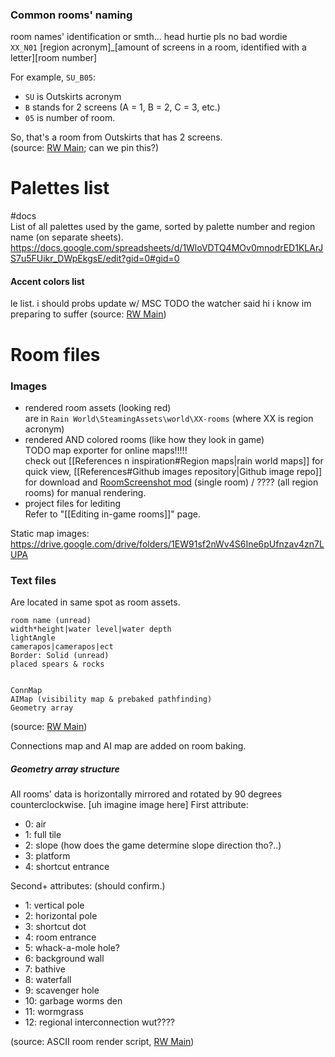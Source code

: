 ### Common rooms' naming  
room names' identification or smth... head hurtie pls no bad wordie  
`XX_N01`
\[region acronym]\_\[amount of screens in a room, identified with a letter]\[room number]  

For example, `SU_B05`:  
- `SU` is Outskirts acronym  
- `B` stands for 2 screens (A = 1, B = 2, C = 3, etc.)  
- `05` is number of room.  

So, that's a room from Outskirts that has 2 screens.  
(source: [RW Main](https://discord.com/channels/291184728944410624/431534164932689921/496281533678878740); can we pin this?)  

# Palettes list
#docs  
List of all palettes used by the game, sorted by palette number and region name (on separate sheets).  
https://docs.google.com/spreadsheets/d/1WloVDTQ4MOv0mnodrED1KLArJS7u5FUikr_DWpEkgsE/edit?gid=0#gid=0  

#### Accent colors list
le list. i should probs update w/ MSC TODO
the watcher said hi i know im preparing to suffer
(source: [RW Main](https://discord.com/channels/291184728944410624/305139167300550666/485013629763059722))

# Room files

### Images  
- rendered room assets (looking red)  
are in `Rain World\SteamingAssets\world\XX-rooms` (where XX is region acronym)   
- rendered AND colored rooms (like how they look in game)  
TODO map exporter for online maps!!!!!  
check out [[References n inspiration#Region maps|rain world maps]] for quick view, [[References#Github images repository|Github image repo]] for download and [RoomScreenshot mod](https://steamcommunity.com/sharedfiles/filedetails/?id=3125783486) (single room) /  ???? (all region rooms) for manual rendering.  
- project files for lediting  
Refer to "[[Editing in-game rooms]]" page.


Static map images:  
https://drive.google.com/drive/folders/1EW91sf2nWv4S6Ine6pUfnzav4zn7LUPA

### Text files
Are located in same spot as room assets.

```  
room name (unread)  
width*height|water level|water depth  
lightAngle  
camerapos|camerapos|ect  
Border: Solid (unread)  
placed spears & rocks

  
ConnMap  
AIMap (visibility map & prebaked pathfinding)  
Geometry array  
```  
(source: [RW Main](https://discord.com/channels/291184728944410624/305139167300550666/1079483524354154687))

Connections map and AI map are added on room baking.  

##### Geometry array structure
All rooms' data is horizontally mirrored and rotated by 90 degrees counterclockwise. 
\[uh imagine image here]
First attribute:
- 0: air
- 1: full tile
- 2: slope (how does the game determine slope direction tho?..)
- 3: platform
- 4: shortcut entrance

Second+ attributes: (should confirm.)
- 1: vertical pole
- 2: horizontal pole
- 3: shortcut dot
- 4: room entrance
- 5: whack-a-mole hole?
- 6: background wall
- 7: bathive
- 8: waterfall
- 9: scavenger hole
- 10: garbage worms den
- 11: wormgrass
- 12: regional interconnection wut????

(source: ASCII room render script, [RW Main](https://discord.com/channels/291184728944410624/305139167300550666/444544647570915336))